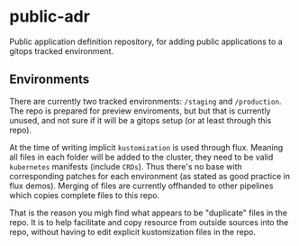 # public-adr
Public application definition repository, for adding public applications to a gitops tracked environment.

## Environments

There are currently two tracked environments: `/staging` and `/production`.
The repo is prepared for preview enviroments, but but that is currently unused, and not sure if it will be a gitops setup (or at least through this repo).

At the time of writing implicit `kustomization` is used through flux.
Meaning all files in each folder will be added to the cluster, they need to be valid `kubernetes` manifests (include `CRDs`).
Thus there's no base with corresponding patches for each environment (as stated as good practice in flux demos).
Merging of files are currently offhanded to other pipelines which copies complete files to this repo.

That is the reason you migh find what appears to be "duplicate" files in the repo.
It is to help facilitate and copy resource from outside sources into the repo, without having to edit explicit kustomization files in the repo.


